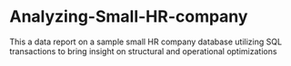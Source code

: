 # Analyzing-Small-HR-company
This a data report on a sample small HR company database utilizing SQL transactions to bring insight on structural and operational optimizations 
